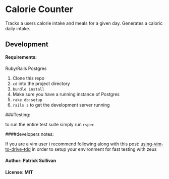 # Calorie Counter

Tracks a users calorie intake and meals for a given day. Generates a caloric daily intake.

## Development

#### Requirements:
  Ruby/Rails
  Postgres

1. Clone this repo
2. `cd` into the project directory
3. `bundle install`
4. Make sure you have a running instance of Postgres
4. `rake db:setup`
5. `rails s`
to get the development server running

###Testing:

to run the entire test suite simply run `rspec`

####developers notes:

If you are a vim user i recommend following along with this post: [using-vim-to-drive-tdd](http://tmr08c.github.io/vim/2015/11/08/using-vim-to-drive-tdd.html)
in order to setup your environment for fast testing with zeus

#### Author: Patrick Sullivan

#### License: MIT
